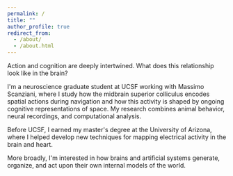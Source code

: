 ```yaml
---
permalink: /
title: ""
author_profile: true
redirect_from: 
  - /about/
  - /about.html
---
```


Action and cognition are deeply intertwined. What does this relationship look like in the brain?

I'm a neuroscience graduate student at UCSF working with Massimo Scanziani, where I study how the midbrain superior colliculus encodes spatial actions during navigation and how this activity is shaped by ongoing cognitive representations of space. My research combines animal behavior, neural recordings, and computational analysis.

Before UCSF, I earned my master's degree at the University of Arizona, where I helped develop new techniques for mapping electrical activity in the brain and heart.

More broadly, I'm interested in how brains and artificial systems generate, organize, and act upon their own internal models of the world.
